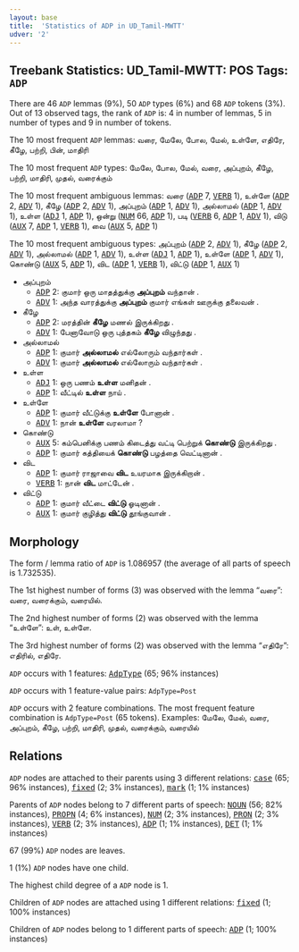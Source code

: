 ```yaml
---
layout: base
title:  'Statistics of ADP in UD_Tamil-MWTT'
udver: '2'
---
```


## Treebank Statistics: UD_Tamil-MWTT: POS Tags: `ADP`

There are 46 `ADP` lemmas (9%), 50 `ADP` types (6%) and 68 `ADP` tokens (3%).
Out of 13 observed tags, the rank of `ADP` is: 4 in number of lemmas, 5 in number of types and 9 in number of tokens.

The 10 most frequent `ADP` lemmas: வரை, மேலே, போல, மேல், உள்ளே, எதிரே, கீழே, பற்றி, பின், மாதிரி

The 10 most frequent `ADP` types:  மேலே, போல, மேல், வரை, அப்புறம், கீழே, பற்றி, மாதிரி, முதல், வரைக்கும்

The 10 most frequent ambiguous lemmas: வரை (<tt><a href="ta_mwtt-pos-ADP.html">ADP</a></tt> 7, <tt><a href="ta_mwtt-pos-VERB.html">VERB</a></tt> 1), உள்ளே (<tt><a href="ta_mwtt-pos-ADP.html">ADP</a></tt> 2, <tt><a href="ta_mwtt-pos-ADV.html">ADV</a></tt> 1), கீழே (<tt><a href="ta_mwtt-pos-ADP.html">ADP</a></tt> 2, <tt><a href="ta_mwtt-pos-ADV.html">ADV</a></tt> 1), அப்புறம் (<tt><a href="ta_mwtt-pos-ADP.html">ADP</a></tt> 1, <tt><a href="ta_mwtt-pos-ADV.html">ADV</a></tt> 1), அல்லாமல் (<tt><a href="ta_mwtt-pos-ADP.html">ADP</a></tt> 1, <tt><a href="ta_mwtt-pos-ADV.html">ADV</a></tt> 1), உள்ள (<tt><a href="ta_mwtt-pos-ADJ.html">ADJ</a></tt> 1, <tt><a href="ta_mwtt-pos-ADP.html">ADP</a></tt> 1), ஒன்று (<tt><a href="ta_mwtt-pos-NUM.html">NUM</a></tt> 66, <tt><a href="ta_mwtt-pos-ADP.html">ADP</a></tt> 1), படி (<tt><a href="ta_mwtt-pos-VERB.html">VERB</a></tt> 6, <tt><a href="ta_mwtt-pos-ADP.html">ADP</a></tt> 1, <tt><a href="ta_mwtt-pos-ADV.html">ADV</a></tt> 1), விடு (<tt><a href="ta_mwtt-pos-AUX.html">AUX</a></tt> 7, <tt><a href="ta_mwtt-pos-ADP.html">ADP</a></tt> 1, <tt><a href="ta_mwtt-pos-VERB.html">VERB</a></tt> 1), வை (<tt><a href="ta_mwtt-pos-AUX.html">AUX</a></tt> 5, <tt><a href="ta_mwtt-pos-ADP.html">ADP</a></tt> 1)

The 10 most frequent ambiguous types:  அப்புறம் (<tt><a href="ta_mwtt-pos-ADP.html">ADP</a></tt> 2, <tt><a href="ta_mwtt-pos-ADV.html">ADV</a></tt> 1), கீழே (<tt><a href="ta_mwtt-pos-ADP.html">ADP</a></tt> 2, <tt><a href="ta_mwtt-pos-ADV.html">ADV</a></tt> 1), அல்லாமல் (<tt><a href="ta_mwtt-pos-ADP.html">ADP</a></tt> 1, <tt><a href="ta_mwtt-pos-ADV.html">ADV</a></tt> 1), உள்ள (<tt><a href="ta_mwtt-pos-ADJ.html">ADJ</a></tt> 1, <tt><a href="ta_mwtt-pos-ADP.html">ADP</a></tt> 1), உள்ளே (<tt><a href="ta_mwtt-pos-ADP.html">ADP</a></tt> 1, <tt><a href="ta_mwtt-pos-ADV.html">ADV</a></tt> 1), கொண்டு (<tt><a href="ta_mwtt-pos-AUX.html">AUX</a></tt> 5, <tt><a href="ta_mwtt-pos-ADP.html">ADP</a></tt> 1), விட (<tt><a href="ta_mwtt-pos-ADP.html">ADP</a></tt> 1, <tt><a href="ta_mwtt-pos-VERB.html">VERB</a></tt> 1), விட்டு (<tt><a href="ta_mwtt-pos-ADP.html">ADP</a></tt> 1, <tt><a href="ta_mwtt-pos-AUX.html">AUX</a></tt> 1)


* அப்புறம்
  * <tt><a href="ta_mwtt-pos-ADP.html">ADP</a></tt> 2: குமார் ஒரு மாதத்துக்கு <b>அப்புறம்</b> வந்தான் .
  * <tt><a href="ta_mwtt-pos-ADV.html">ADV</a></tt> 1: அந்த வாரத்துக்கு <b>அப்புறம்</b> குமார் எங்கள் ஊருக்கு தலைவன் .
* கீழே
  * <tt><a href="ta_mwtt-pos-ADP.html">ADP</a></tt> 2: மரத்தின் <b>கீழே</b> மணல் இருக்கிறது .
  * <tt><a href="ta_mwtt-pos-ADV.html">ADV</a></tt> 1: பேனாவோடு ஒரு புத்தகம் <b>கீழே</b> விழுந்தது .
* அல்லாமல்
  * <tt><a href="ta_mwtt-pos-ADP.html">ADP</a></tt> 1: குமார் <b>அல்லாமல்</b> எல்லோரும் வந்தார்கள் .
  * <tt><a href="ta_mwtt-pos-ADV.html">ADV</a></tt> 1: குமார் <b>அல்லாமல்</b> எல்லோரும் வந்தார்கள் .
* உள்ள
  * <tt><a href="ta_mwtt-pos-ADJ.html">ADJ</a></tt> 1: ஒரு பணம் <b>உள்ள</b> மனிதன் .
  * <tt><a href="ta_mwtt-pos-ADP.html">ADP</a></tt> 1: வீட்டில் <b>உள்ள</b> நாய் .
* உள்ளே
  * <tt><a href="ta_mwtt-pos-ADP.html">ADP</a></tt> 1: குமார் வீட்டுக்கு <b>உள்ளே</b> போனான் .
  * <tt><a href="ta_mwtt-pos-ADV.html">ADV</a></tt> 1: நான் <b>உள்ளே</b> வரலாமா ?
* கொண்டு
  * <tt><a href="ta_mwtt-pos-AUX.html">AUX</a></tt> 5: கம்பெனிக்கு பணம் கிடைத்து வட்டி பெற்றுக் <b>கொண்டு</b> இருக்கிறது .
  * <tt><a href="ta_mwtt-pos-ADP.html">ADP</a></tt> 1: குமார் கத்தியைக் <b>கொண்டு</b> பழத்தை வெட்டினான் .
* விட
  * <tt><a href="ta_mwtt-pos-ADP.html">ADP</a></tt> 1: குமார் ராஜாவை <b>விட</b> உயரமாக இருக்கிறான் .
  * <tt><a href="ta_mwtt-pos-VERB.html">VERB</a></tt> 1: நான் <b>விட</b> மாட்டேன் .
* விட்டு
  * <tt><a href="ta_mwtt-pos-ADP.html">ADP</a></tt> 1: குமார் வீட்டை <b>விட்டு</b> ஓடினான் .
  * <tt><a href="ta_mwtt-pos-AUX.html">AUX</a></tt> 1: குமார் குழித்து <b>விட்டு</b> தூங்குவான் .

## Morphology

The form / lemma ratio of `ADP` is 1.086957 (the average of all parts of speech is 1.732535).

The 1st highest number of forms (3) was observed with the lemma “வரை”: வரை, வரைக்கும், வரையில்.

The 2nd highest number of forms (2) was observed with the lemma “உள்ளே”: உள், உள்ளே.

The 3rd highest number of forms (2) was observed with the lemma “எதிரே”: எதிரில், எதிரே.

`ADP` occurs with 1 features: <tt><a href="ta_mwtt-feat-AdpType.html">AdpType</a></tt> (65; 96% instances)

`ADP` occurs with 1 feature-value pairs: `AdpType=Post`

`ADP` occurs with 2 feature combinations.
The most frequent feature combination is `AdpType=Post` (65 tokens).
Examples: மேலே, மேல், வரை, அப்புறம், கீழே, பற்றி, மாதிரி, முதல், வரைக்கும், வரையில்


## Relations

`ADP` nodes are attached to their parents using 3 different relations: <tt><a href="ta_mwtt-dep-case.html">case</a></tt> (65; 96% instances), <tt><a href="ta_mwtt-dep-fixed.html">fixed</a></tt> (2; 3% instances), <tt><a href="ta_mwtt-dep-mark.html">mark</a></tt> (1; 1% instances)

Parents of `ADP` nodes belong to 7 different parts of speech: <tt><a href="ta_mwtt-pos-NOUN.html">NOUN</a></tt> (56; 82% instances), <tt><a href="ta_mwtt-pos-PROPN.html">PROPN</a></tt> (4; 6% instances), <tt><a href="ta_mwtt-pos-NUM.html">NUM</a></tt> (2; 3% instances), <tt><a href="ta_mwtt-pos-PRON.html">PRON</a></tt> (2; 3% instances), <tt><a href="ta_mwtt-pos-VERB.html">VERB</a></tt> (2; 3% instances), <tt><a href="ta_mwtt-pos-ADP.html">ADP</a></tt> (1; 1% instances), <tt><a href="ta_mwtt-pos-DET.html">DET</a></tt> (1; 1% instances)

67 (99%) `ADP` nodes are leaves.

1 (1%) `ADP` nodes have one child.

The highest child degree of a `ADP` node is 1.

Children of `ADP` nodes are attached using 1 different relations: <tt><a href="ta_mwtt-dep-fixed.html">fixed</a></tt> (1; 100% instances)

Children of `ADP` nodes belong to 1 different parts of speech: <tt><a href="ta_mwtt-pos-ADP.html">ADP</a></tt> (1; 100% instances)

